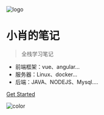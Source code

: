 ﻿![logo](https://wx.qlogo.cn/mmopen/vi_32/Q0j4TwGTfTIyNIia6IFvSwtacP7OMdWaMNj430XXib1Yg0XfwWiaTMYH8PZGJh8IfdbJathqJfkOVVrUPjmgMic9BQ/132)

# 小肖的笔记

> 全栈学习笔记

* 前端框架：vue、angular...
* 服务器：Linux、docker...
* 后端：JAVA、NODEJS、Mysql....


[Get Started](/README)

![color](#F0FFFF)
